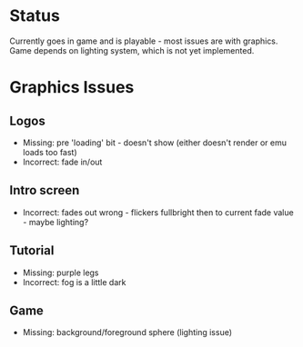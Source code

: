 # Status #

Currently goes in game and is playable - most issues are with graphics.
Game depends on lighting system, which is not yet implemented.

# Graphics Issues #

## Logos ##
  * Missing: pre 'loading' bit - doesn't show (either doesn't render or emu loads too fast)
  * Incorrect: fade in/out

## Intro screen ##
  * Incorrect: fades out wrong - flickers fullbright then to current fade value - maybe lighting?

## Tutorial ##
  * Missing: purple legs
  * Incorrect: fog is a little dark

## Game ##
  * Missing: background/foreground sphere (lighting issue)